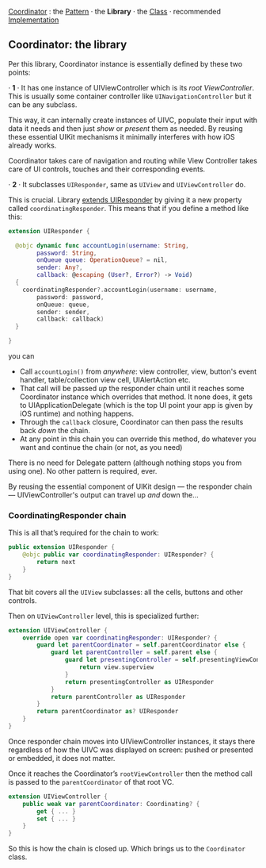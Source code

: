 [Coordinator](../README.md) : the [Pattern](Pattern.md) · the **Library** · the [Class](Class.md) · recommended [Implementation](Implement.md)

## Coordinator: the library

Per this library, Coordinator instance is essentially defined by these two points:

· **1** · It has one instance of UIViewController which is its *root ViewController*. This is usually some container controller like `UINavigationController` but it can be any subclass.

This way, it can internally create instances of UIVC, populate their input with data it needs and then just _show_ or _present_ them as needed. By reusing these essential UIKit mechanisms it minimally interferes with how iOS already works. 

Coordinator takes care of navigation and routing while View Controller takes care of UI controls, touches and their corresponding events.

· **2** · It subclasses `UIResponder`, same as `UIView` and `UIViewController` do.

This is crucial. Library [extends UIResponder](https://github.com/radianttap/Coordinator/blob/master/Coordinator/UIKit-CoordinatingExtensions.swift) by giving it a new property called `coordinatingResponder`. This means that if you define a method like this:

```swift
extension UIResponder {

  @objc dynamic func accountLogin(username: String,
        password: String,
        onQueue queue: OperationQueue? = nil,
        sender: Any?,
        callback: @escaping (User?, Error?) -> Void)
  {
    coordinatingResponder?.accountLogin(username: username,
        password: password,
        onQueue: queue,
        sender: sender,
        callback: callback)
  }

}
```

you can

* Call `accountLogin()` from *anywhere*: view controller, view, button's event handler, table/collection view cell, UIAlertAction etc.
* That call will be passed *up* the responder chain until it reaches some Coordinator instance which overrides that method. It none does, it gets to UIApplicationDelegate (which is the top UI point your app is given by iOS runtime) and nothing happens.
* Through the `callback` closure, Coordinator can then pass the results back *down* the chain.
* At any point in this chain you can override this method, do whatever you want and continue the chain (or not, as you need)

There is no need for Delegate pattern (although nothing stops you from using one). No other pattern is required, ever. 

By reusing the essential component of UIKit design — the responder chain — UIViewController's output can travel up *and* down the…

### CoordinatingResponder chain

This is all that’s required for the chain to work:

```swift
public extension UIResponder {
	@objc public var coordinatingResponder: UIResponder? {
		return next
	}
}
```

That bit covers all the `UIView` subclasses: all the cells, buttons and other controls.

Then on `UIViewController` level, this is specialized further:

```swift
extension UIViewController {
	override open var coordinatingResponder: UIResponder? {
		guard let parentCoordinator = self.parentCoordinator else {
			guard let parentController = self.parent else {
				guard let presentingController = self.presentingViewController else {
					return view.superview
				}
				return presentingController as UIResponder
			}
			return parentController as UIResponder
		}
		return parentCoordinator as? UIResponder
	}
}

```

Once responder chain moves into UIViewController instances, it stays there regardless of how the UIVC was displayed on screen: pushed or presented or embedded, it does not matter.

Once it reaches the Coordinator’s `rootViewController` then the method call is passed to the `parentCoordinator` of that root VC. 

```swift
extension UIViewController {
	public weak var parentCoordinator: Coordinating? {
		get { ... }
		set { ... }
	}
}
```

So this is how the chain is closed up. Which brings us to the `Coordinator` class.
